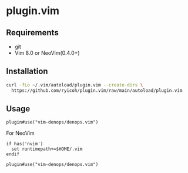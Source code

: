 # plugin.vim


## Requirements

* git
* Vim 8.0 or NeoVim(0.4.0+)

## Installation

```bash
curl -fLo ~/.vim/autoload/plugin.vim --create-dirs \
  https://github.com/ryicoh/plugin.vim/raw/main/autoload/plugin.vim
```

## Usage

```vim
plugin#use("vim-denops/denops.vim")
```

For NeoVim
```vim
if has('nvim')
  set runtimepath+=$HOME/.vim
endif

plugin#use("vim-denops/denops.vim")
```
